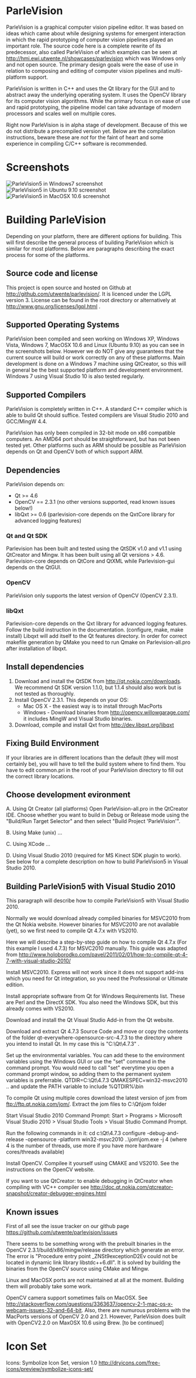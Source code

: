 # ParleVision #

ParleVision is a graphical computer vision pipeline editor. It was based on ideas which came about while designing systems for emergent interaction in which the rapid prototyping of computer vision pipelines played an important role. The source code here is a complete rewrite of its predecessor, also called ParleVision of which examples can be seen at http://hmi.ewi.utwente.nl/showcases/parlevision which was Windows only and not open source. The primary design goals were the ease of use in relation to composing and editing of computer vision pipelines and multi-platform support.

ParleVision is written in C++ and uses the Qt library for the GUI and to abstract away the underlying operating system. It uses the OpenCV library for its computer vision algorithms. While the primary focus in on ease of use and rapid prototyping, the pipeline model can take advantage of modern processors and scales well on multiple cores.

Right now ParleVision is in alpha stage of development. Because of this we do not distribute a precompiled version yet. Below are the compilation instructions, beware these are _not_ for the faint of heart and some experience in compiling C/C++ software is recommended.

# Screenshots #

![ParleVision5 in Windows7 screenshot](images/screenshots/parlevision5_win7.png)
![ParleVision5 in Ubuntu 9.10 screenshot](images/screenshots/parlevision5_linux.png)
![ParleVision5 in MacOSX 10.6 screenshot](images/screenshots/parlevision5_macosx.png)

# Building ParleVision #

Depending on your platform, there are different options for building. This will first describe the general process of building ParleVision which is similar for most platforms. Below are paragraphs describing the exact process for some of the platforms.

## Source code and license ##

This project is open source and hosted on Github at http://github.com/utwente/parlevision/. It is licenced under the LGPL version 3. License can be found in the root directory or alternatively at http://www.gnu.org/licenses/lgpl.html .

## Supported Operating Systems ##

ParleVision been compiled and seen working on Windows XP, Windows Vista, Windows 7, MacOSX 10.6 and Linux (Ubuntu 9.10) as you can see in the screenshots below. However we do NOT give any guarantees that the current source will build or work correctly on any of these platforms. Main development is done on a Windows 7 machine using QtCreator, so this will in general be the best supported platform and development environment. Windows 7 using Visual Studio 10 is also tested regularly.

## Supported Compilers ##
ParleVision is completely written in C++. A standard C++ compiler which is able to build Qt should suffice. Tested compilers are Visual Studio 2010 and GCC/MingW 4.4.

ParleVision has only been compiled in 32-bit mode on x86 compatible computers. An AMD64 port should be straightforward, but has not been tested yet. Other platforms such as ARM should be possible as ParleVision depends on Qt and OpenCV both of which support ARM.

## Dependencies ##

ParleVision depends on:

* Qt      >= 4.6
* OpenCV  == 2.3.1 (no other versions supported, read known issues below!)
* libQxt  >= 0.6   (parlevision-core depends on the QxtCore library for advanced logging features)

### Qt and Qt SDK ###

Parlevision has been built and tested using the QtSDK v1.0 and v1.1 using QtCreator and Mingw. It has been built using all Qt versions > 4.6. Parlevision-core depends on QtCore and QtXML while Parlevision-gui depends on the QtGUI.

### OpenCV ###

ParleVision only supports the latest version of OpenCV (OpenCV 2.3.1). 

### libQxt ###

Parlevision-core depends on the Qxt library for advanced logging features.
Follow the build instruction in the documentation. (configure, make, make install)
Libqxt will add itself to the Qt features directory. In order for correct makefile generation by QMake you need to run Qmake on Parlevision-all.pro after installation of libqxt.
                
## Install dependencies ##

1. Download and install the QtSDK from http://qt.nokia.com/downloads. We recommend Qt SDK version 1.1.0, but 1.1.4 should also work but is not tested as thoroughly.
2. Install OpenCV 2.3.1. This depends on your OS:
    * Mac OS X - the easiest way is to install through MacPorts
    * Windows - Download binaries from http://opencv.willowgarage.com/ it includes MingW and Visual Studio binaries.
3. Download, compile and install Qxt from http://dev.libqxt.org/libqxt

## Fixing Build Environment ##
If your libraries are in different locations than the default (they will most certainly be), you will have to tell the build system where to find them. You have to edit common.pri in the root of your ParleVision directory to fill out the correct library locations.

## Choose development evironment ##

A. Using Qt Creator (all platforms)
Open ParleVision-all.pro in the QtCreator IDE. Choose whether you want to build in Debug or Release mode using the "Build/Run Target Selector" and then select "Build Project 'ParleVision'".

B. Using Make (unix)
...

C. Using XCode
...

D. Using Visual Studio 2010 (required for MS Kinect SDK plugin to work). See below for a complete description on how to build ParleVision5 in Visual Studio 2010.

## Building ParleVision5 with Visual Studio 2010 ##

This paragraph will describe how to compile ParleVision5 with Visual Studio 2010.

Normally we would download already compiled binaries for MSVC2010 from the Qt Nokia website. However binaries for MSVC2010 are not available (yet), so we first need to compile Qt 4.7.x with VS2010. 

Here we will describe a step-by-step guide on how to compile Qt 4.7.x (For this example I used 4.7.3) for MSVC2010 manually. This guide was adapted from http://www.holoborodko.com/pavel/2011/02/01/how-to-compile-qt-4-7-with-visual-studio-2010/

Install MSVC2010. Express will not work since it does not support add-ins which you need for Qt integration, so you need the Professional or Ultimate edition.

Install appropriate software from Qt for Windows Requirements list. These are Perl and the DirectX SDK. You also need the Windows SDK, but this already comes with VS2010.

Download and install the Qt Visual Studio Add-in from the Qt website.

Download and extract Qt 4.7.3 Source Code and move or copy the contents of the folder qt-everywhere-opensource-src-4.7.3 to the directory where you intend to install Qt. In my case this is "C:\Qt\4.7.3" .
    
Set up the environmental variables. You can add these to the environment variables using the Windows GUI or use the "set" command in the command prompt. You would need to call "set" everytime you open a command prompt window, so adding them to the permanent system variables is preferrable.
    QTDIR=C:\Qt\4.7.3
    QMAKESPEC=win32-msvc2010
	.. and update the PATH variable to include %QTDIR%\bin
    
To compile Qt using multiple cores download the latest version of jom from ftp://ftp.qt.nokia.com/jom/. Extract the jom files to C:\Qt\jom folder

Start Visual Studio 2010 Command Prompt: Start > Programs > Microsoft Visual Studio 2010 > Visual Studio Tools > Visual Studio Command Prompt.

Run the following commands in it:
	cd c:\Qt\4.7.3
    configure -debug-and-release -opensource -platform win32-msvc2010
    ..\jom\jom.exe -j 4 (where 4 is the number of threads, use more if you have more hardware cores/threads available)

Install OpenCV. Compilee it yourself using CMAKE and VS2010. See the instructions on the OpenCV website.

If you want to use QtCreator: to enable debugging in QtCreator when compiling with VC++ compiler see
http://doc.qt.nokia.com/qtcreator-snapshot/creator-debugger-engines.html

## Known issues ##

First of all see the issue tracker on our github page https://github.com/utwente/parlevision/issues

There seems to be something wrong with the prebuilt binaries in the OpenCV 2.3.1/build/x86/mingw/release directory which generate an error. The error is "Procedure entry point _ZNSt9exceptionD2Ev could not be located in dynamic link library libstdc++6.dll". It is solved by building the binaries from the OpenCV source using CMake and Mingw.

Linux and MacOSX ports are not maintained at all at the moment. Building them will probably take some work. 

OpenCV camera support sometimes fails on MacOSX. See http://stackoverflow.com/questions/3363637/opencv-2-1-mac-os-x-webcam-issues-32-and-64-bit. Also, there are numurous problems with the MacPorts versions of OpenCV 2.0 and 2.1. However, ParleVision does built with OpenCV2.2.0 on MaxOSX 10.6 using Brew. [to be continued]

# Icon Set #
Icons: Symbolize Icon Set, version 1.0
http://dryicons.com/free-icons/preview/symbolize-icons-set/
